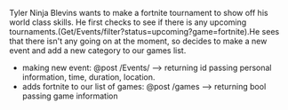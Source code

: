 
Tyler Ninja Blevins wants to make a fortnite tournament to show off his world class skills. He first checks to see if there is any upcoming tournaments.(Get/Events/filter?status=upcoming?game=fortnite).He sees that there isn't any going on at the moment, so decides to make a new event and add a new category to our games list. 

- making new event: @post /Events/ --> returning id 
    passing personal information, time, duration, location.
- adds fortnite to our list of games: @post /games --> returning bool
    passing game information


